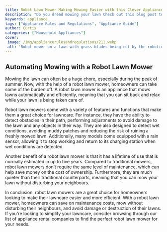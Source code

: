 ```yaml
---
title: Robot Lawn Mower Making Mowing Easier with this Clever Appliance
description: "Do you dread mowing your lawn Check out this blog post to learn how a robot lawn mower can make mowing easier and less of a chore"
keywords: appliance
tags: ["Appliance Rules and Regulations", "Appliance Guide"]
author: Curtis
categories: ["Household Appliances"]
cover: 
 image: /img/appliancerulesandregulations/211.webp
 alt: 'Robot mower on a lawn with grass blades being cut by the robotic blades'
---
```

## Automating Mowing with a Robot Lawn Mower

Mowing the lawn can often be a huge chore, especially during the peak of summer. Now, with the help of a robot lawn mower, homeowners can take some of the burden off. A robot lawn mower is an appliance that mows lawns automatically and efficiently, meaning that you can sit back and relax while your lawn is being taken care of.

Robot lawn mowers come with a variety of features and functions that make them a great choice for lawncare. For instance, they have the ability to detect obstacles in their path, performing adjustments to avoid damage to the lawn and any objects in their way. They are also designed to detect wet conditions, avoiding muddy patches and reducing the risk of ruining a freshly mowed lawn. Additionally, many models come equipped with a rain sensor, allowing it to stop working and return to its charging station when wet conditions are detected.

Another benefit of a robot lawn mower is that it has a lifetime of use that is normally estimated in up to five years. Compared to traditional mowers, robot lawn mowers don’t require the same level of maintenance, which can help save money on the cost of ownership. Furthermore, they are much quieter than their traditional counterparts, meaning that you can mow your lawn without disturbing your neighbours.

In conclusion, robot lawn mowers are a great choice for homeowners looking to make their lawncare easier and more efficient. With a robot lawn mower, homeowners can save on maintenance costs, mow without disturbing their neighbours, and avoid damage or destruction of their lawns. If you're looking to simplify your lawncare, consider browsing through our list of appliance rental companies to find the perfect robot lawn mower for your needs.
